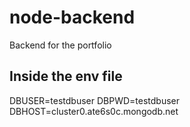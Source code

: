 # node-backend
Backend for the portfolio
## Inside the env file
DBUSER=testdbuser
DBPWD=testdbuser
DBHOST=cluster0.ate6s0c.mongodb.net
